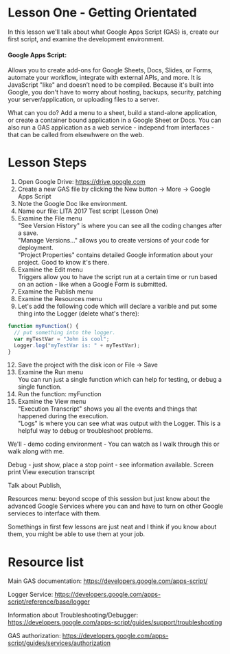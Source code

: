 # Lesson One - Getting Orientated

In this lesson we'll talk about what Google Apps Script (GAS) is, create our first script, and examine the development environment.

#### Google Apps Script:

Allows you to create add-ons for Google Sheets, Docs, Slides, or Forms, automate your workflow, integrate with external APIs, and more. It is JavaScript "like" and doesn’t need to be compiled. Because it's built into Google, you don't have to worry about hosting, backups, security, patching your server/application, or uploading files to a server.

What can you do? Add a menu to a sheet, build a stand-alone application, or create a container bound application in a Google Sheet or Docs. You can also run a GAS application as a web service - independ from interfaces - that can be called from elsewhwere on the web.

# Lesson Steps

1. Open Google Drive: https://drive.google.com
2. Create a new GAS file by clicking the New button -> More -> Google Apps Script
3. Note the Google Doc like environment. 
4. Name our file: LITA 2017 Test script (Lesson One)
5. Examine the File menu<br/>
"See Version History" is where you can see all the coding changes after a save.<br/>
"Manage Versions..." allows you to create versions of your code for deployment.<br/>
"Project Properties" contains detailed Google information about your project. Good to know it's there.<br/>
6. Examine the Edit menu<br/>
Triggers allow you to have the script run at a certain time or run based on an action - like when a Google Form is submitted.<br/>
8. Examine the Publish menu
9. Examine the Resources menu
10. Let's add the following code which will declare a varible and put some thing into the Logger (delete what's there):
```javascript
function myFunction() {
  // put something into the logger.
  var myTestVar = "John is cool";
  Logger.log("myTestVar is: " + myTestVar);
}
```
12. Save the project with the disk icon or File -> Save
13. Examine the Run menu<br/>
You can run just a single function which can help for testing, or debug a single function.<br/>
14. Run the function: myFunction
15. Examine the View menu<br/>
"Execution Transcript" shows you all the events and things that happened during the execution.<br/>
"Logs" is where you can see what was output with the Logger. This is a helpful way to debug or troubleshoot problems.<br/>


We'll - demo coding environment - You can watch as I walk through this or walk along with me.

Debug - just show, place a stop point - see information available. Screen print
View execution transcript

Talk about Publish, 

Resources menu: beyond scope of this session but just know about the advanced Google Services where you can and have to turn on other Google servieces to interface with them.

Somethings in first few lessons are just neat and I think if you know about them, you might be able to use them at your job.

# Resource list

Main GAS documentation: https://developers.google.com/apps-script/

Logger Service: https://developers.google.com/apps-script/reference/base/logger

Information about Troubleshooting/Debugger: https://developers.google.com/apps-script/guides/support/troubleshooting

GAS authorization: https://developers.google.com/apps-script/guides/services/authorization

